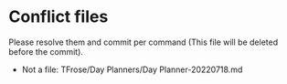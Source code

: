 # Conflict files
Please resolve them and commit per command (This file will be deleted before the commit).
- Not a file: TFrose/Day Planners/Day Planner-20220718.md